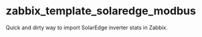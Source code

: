 # zabbix_template_solaredge_modbus
Quick and dirty way to import SolarEdge inverter stats in Zabbix.
